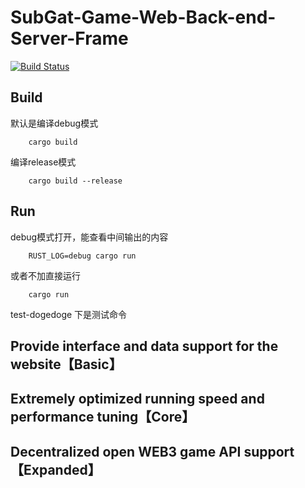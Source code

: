 # SubGat-Game-Web-Back-end-Server-Frame

[![Build Status](https://travis-ci.org/DaviRain-Su/dogedoge.svg?branch=main)](https://travis-ci.org/DaviRain-Su/dogedoge)

## Build

默认是编译debug模式
```shell
    cargo build 
```
编译release模式
```shell
    cargo build --release
```

## Run

debug模式打开，能查看中间输出的内容
```shell
    RUST_LOG=debug cargo run
```
或者不加直接运行
```shell
    cargo run
```

test-dogedoge 下是测试命令

Provide interface and data support for the website【Basic】
-------------------------------------------------------------
Extremely optimized running speed and performance tuning【Core】
-------------------------------------------------------------
Decentralized open WEB3 game API support【Expanded】
-------------------------------------------------------------

